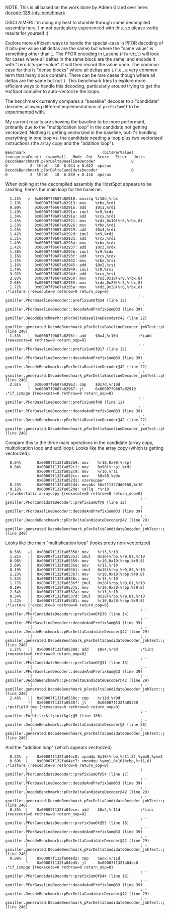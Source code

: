 NOTE: This is all based on the work done by Adrien Grand over here: [decode-128-ints-benchmark](https://github.com/jpountz/decode-128-ints-benchmark)

DISCLAIMER: I'm doing my best to stumble through some decompiled assembly here. I'm not particularly experienced with this,
so please verify results for yourself :)

Explore more efficient ways to handle the special-case in PFOR decoding of 0 bits-per-value (all deltas are the same) 
but where the "same value" is something other than `1`. The PFOR encoding in Lucene (`PForUtil`) will look for cases
where all deltas in the same block are the same, and encode it with "zero bits-per-value". It will then record the
value once. The common case for this is "dense blocks" where all deltas are `1` (i.e., a very common term that many
docs contain). There can be rare cases though where all deltas are the same but not  `1`. This benchmark tries to
explore more efficient ways to handle this decoding, particularly around trying to get the HotSpot compiler to
auto-vectorize the loops.

The benchmark currently compares a "baseline" decoder to a "candidate" decoder, allowing different implementations of
`prefixSumOf` to be experimented with.

My current results are showing the baseline to be more performant, primarily due to the "multiplication loop" in the
candidate not getting vectorized. Nothing is getting vectorized in the baseline, but it's handling everything in one
loop vs. the candidate needing a loop plus two vectorized instructions (the array copy and the "addition loop").

```
Benchmark                                  (bitsPerValue)  (exceptionCount)  (sameVal)   Mode  Cnt  Score   Error   Units
DecodeBenchmark.pForDeltaBaselineDecoder                0                 0          2  thrpt   10  8.034 ± 0.022  ops/us
DecodeBenchmark.pForDeltaCandidateDecoder               0                 0          2  thrpt   10  6.849 ± 0.116  ops/us
```

When looking at the decompiled assembly the HostSpot appears to be creating, here's the main loop for the baseline:
```
  1.23%   ↗  0x00007f9607a02910: movslq %r10d,%rbx
  1.19%   │  0x00007f9607a02913: mov    %rbx,%rdi
  0.90%   │  0x00007f9607a02916: add    $0x1,%rdi
  1.49%   │  0x00007f9607a0291a: imul   %r9,%rdi
  1.34%   │  0x00007f9607a0291e: add    %rcx,%rdi
  1.45%   │  0x00007f9607a02921: mov    %rdi,0x10(%r8,%rbx,8)
  1.53%   │  0x00007f9607a02926: mov    %rbx,%rdi
  1.45%   │  0x00007f9607a02929: add    $0x4,%rdi
  1.42%   │  0x00007f9607a0292d: imul   %r9,%rdi
  1.31%   │  0x00007f9607a02931: add    %rcx,%rdi
  1.49%   │  0x00007f9607a02934: mov    %rbx,%rdx
  1.42%   │  0x00007f9607a02937: add    $0x3,%rdx
  1.38%   │  0x00007f9607a0293b: imul   %r9,%rdx
  1.16%   │  0x00007f9607a0293f: add    %rcx,%rdx
  1.75%   │  0x00007f9607a02942: mov    %rbx,%rsi
  1.16%   │  0x00007f9607a02945: add    $0x2,%rsi
  1.49%   │  0x00007f9607a02949: imul   %r9,%rsi
  3.92%   │  0x00007f9607a0294d: add    %rcx,%rsi
  2.83%   │  0x00007f9607a02950: mov    %rsi,0x18(%r8,%rbx,8)
  2.65%   │  0x00007f9607a02955: mov    %rdx,0x20(%r8,%rbx,8)
  1.72%   │  0x00007f9607a0295a: mov    %rdi,0x28(%r8,%rbx,8)  ;*lastore {reexecute=0 rethrow=0 return_oop=0}
          │                                                ; - gsmiller.PForBaselineDecoder::prefixSumOf@24 (line 12)
          │                                                ; - gsmiller.PForBaselineDecoder::decodeAndPrefixSum@33 (line 39)
          │                                                ; - gsmiller.DecodeBenchmark::pForDeltaBaselineDecoder@42 (line 22)
          │                                                ; - gsmiller.generated.DecodeBenchmark_pForDeltaBaselineDecoder_jmhTest::pForDeltaBaselineDecoder_thrpt_jmhStub@151 (line 240)
  1.53%   │  0x00007f9607a0295f: add    $0x4,%r10d         ;*iadd {reexecute=0 rethrow=0 return_oop=0}
          │                                                ; - gsmiller.PForBaselineDecoder::prefixSumOf@17 (line 12)
          │                                                ; - gsmiller.PForBaselineDecoder::decodeAndPrefixSum@33 (line 39)
          │                                                ; - gsmiller.DecodeBenchmark::pForDeltaBaselineDecoder@42 (line 22)
          │                                                ; - gsmiller.generated.DecodeBenchmark_pForDeltaBaselineDecoder_jmhTest::pForDeltaBaselineDecoder_thrpt_jmhStub@151 (line 240)
  2.01%   │  0x00007f9607a02963: cmp    $0x7d,%r10d
          ╰  0x00007f9607a02967: jl     0x00007f9607a02910  ;*if_icmpge {reexecute=0 rethrow=0 return_oop=0}
                                                           ; - gsmiller.PForBaselineDecoder::prefixSumOf@8 (line 11)
                                                           ; - gsmiller.PForBaselineDecoder::decodeAndPrefixSum@33 (line 39)
                                                           ; - gsmiller.DecodeBenchmark::pForDeltaBaselineDecoder@42 (line 22)
                                                           ; - gsmiller.generated.DecodeBenchmark_pForDeltaBaselineDecoder_jmhTest::pForDeltaBaselineDecoder_thrpt_jmhStub@151 (line 240)
```

Compare this to the three main operations in the candidate (array copy, multiplication loop and add loop):
Looks like the array copy (which is getting vectorized):
```
  0.04%       0x00007f132fa052b9: mov    %r10,0x98(%rsp)
  0.04%       0x00007f132fa052c1: mov    0x90(%rsp),%rdi
              0x00007f132fa052c9: mov    %r10,%rsi
              0x00007f132fa052cc: mov    $0x80,%edx
              0x00007f132fa052d1: vzeroupper 
  0.23%       0x00007f132fa052d4: movabs $0x7f1327dd0f60,%r10
  0.12%       0x00007f132fa052de: callq  *%r10              ;*invokestatic arraycopy {reexecute=0 rethrow=0 return_oop=0}
                                                            ; - gsmiller.PForCandidateDecoder::prefixSumOf@9 (line 12)
                                                            ; - gsmiller.PForBaselineDecoder::decodeAndPrefixSum@33 (line 39)
                                                            ; - gsmiller.DecodeBenchmark::pForDeltaCandidateDecoder@42 (line 29)
                                                            ; - gsmiller.generated.DecodeBenchmark_pForDeltaCandidateDecoder_jmhTest::pForDeltaCandidateDecoder_thrpt_jmhStub@151 (line 240)
```
Looks like the main "multiplication loop" (looks pretty non-vectorized)
```
  0.58%   ↗│  0x00007f132fa05350: mov    %r13,%r10
  1.81%   ││  0x00007f132fa05353: imul   0x10(%rbp,%r9,8),%r10
  0.96%   ││  0x00007f132fa05359: mov    %r10,0x10(%rbp,%r9,8)
  2.69%   ││  0x00007f132fa0535e: mov    %r13,%r10
  0.19%   ││  0x00007f132fa05361: imul   0x18(%rbp,%r9,8),%r10
  1.23%   ││  0x00007f132fa05367: mov    %r10,0x18(%rbp,%r9,8)
  1.54%   ││  0x00007f132fa0536c: mov    %r13,%r10
  1.77%   ││  0x00007f132fa0536f: imul   0x20(%rbp,%r9,8),%r10
  0.19%   ││  0x00007f132fa05375: mov    %r10,0x20(%rbp,%r9,8)
  2.54%   ││  0x00007f132fa0537a: mov    %r13,%r10
  0.54%   ││  0x00007f132fa0537d: imul   0x28(%rbp,%r9,8),%r10
  1.42%   ││  0x00007f132fa05383: mov    %r10,0x28(%rbp,%r9,8)  ;*lastore {reexecute=0 rethrow=0 return_oop=0}
          ││                                                ; - gsmiller.PForCandidateDecoder::prefixSumOf@30 (line 14)
          ││                                                ; - gsmiller.PForBaselineDecoder::decodeAndPrefixSum@33 (line 39)
          ││                                                ; - gsmiller.DecodeBenchmark::pForDeltaCandidateDecoder@42 (line 29)
          ││                                                ; - gsmiller.generated.DecodeBenchmark_pForDeltaCandidateDecoder_jmhTest::pForDeltaCandidateDecoder_thrpt_jmhStub@151 (line 240)
  1.27%   ││  0x00007f132fa05388: add    $0x4,%r9d          ;*iinc {reexecute=0 rethrow=0 return_oop=0}
          ││                                                ; - gsmiller.PForCandidateDecoder::prefixSumOf@31 (line 13)
          ││                                                ; - gsmiller.PForBaselineDecoder::decodeAndPrefixSum@33 (line 39)
          ││                                                ; - gsmiller.DecodeBenchmark::pForDeltaCandidateDecoder@42 (line 29)
          ││                                                ; - gsmiller.generated.DecodeBenchmark_pForDeltaCandidateDecoder_jmhTest::pForDeltaCandidateDecoder_thrpt_jmhStub@151 (line 240)
  2.46%   ││  0x00007f132fa0538c: cmp    %r11d,%r9d
          ╰│  0x00007f132fa0538f: jl     0x00007f132fa05350  ;*putfield tmp {reexecute=0 rethrow=0 return_oop=0}
           │                                                ; - gsmiller.ForUtil::&lt;init&gt;@9 (line 186)
           │                                                ; - gsmiller.DecodeBenchmark::pForDeltaCandidateDecoder@8 (line 28)
           │                                                ; - gsmiller.generated.DecodeBenchmark_pForDeltaCandidateDecoder_jmhTest::pForDeltaCandidateDecoder_thrpt_jmhStub@151 (line 240)
```
And the "addition loop" (which appears vectorized)
```
  0.23%  ↗    0x00007f132fa04ec0: vpaddq 0x10(%rbp,%r11,8),%ymm0,%ymm1
  0.69%  │    0x00007f132fa04ec7: vmovdqu %ymm1,0x10(%rbp,%r11,8)  ;*lastore {reexecute=0 rethrow=0 return_oop=0}
         │                                                  ; - gsmiller.PForCandidateDecoder::prefixSumOf@54 (line 17)
         │                                                  ; - gsmiller.PForBaselineDecoder::decodeAndPrefixSum@33 (line 39)
         │                                                  ; - gsmiller.DecodeBenchmark::pForDeltaCandidateDecoder@42 (line 29)
         │                                                  ; - gsmiller.generated.DecodeBenchmark_pForDeltaCandidateDecoder_jmhTest::pForDeltaCandidateDecoder_thrpt_jmhStub@151 (line 240)
  0.35%  │    0x00007f132fa04ece: add    $0x4,%r11d         ;*iinc {reexecute=0 rethrow=0 return_oop=0}
         │                                                  ; - gsmiller.PForCandidateDecoder::prefixSumOf@55 (line 16)
         │                                                  ; - gsmiller.PForBaselineDecoder::decodeAndPrefixSum@33 (line 39)
         │                                                  ; - gsmiller.DecodeBenchmark::pForDeltaCandidateDecoder@42 (line 29)
         │                                                  ; - gsmiller.generated.DecodeBenchmark_pForDeltaCandidateDecoder_jmhTest::pForDeltaCandidateDecoder_thrpt_jmhStub@151 (line 240)
  0.08%  │    0x00007f132fa04ed2: cmp    %ecx,%r11d
         ╰    0x00007f132fa04ed5: jl     0x00007f132fa04ec0  ;*if_icmpge {reexecute=0 rethrow=0 return_oop=0}
                                                            ; - gsmiller.PForCandidateDecoder::prefixSumOf@44 (line 16)
                                                            ; - gsmiller.PForBaselineDecoder::decodeAndPrefixSum@33 (line 39)
                                                            ; - gsmiller.DecodeBenchmark::pForDeltaCandidateDecoder@42 (line 29)
                                                            ; - gsmiller.generated.DecodeBenchmark_pForDeltaCandidateDecoder_jmhTest::pForDeltaCandidateDecoder_thrpt_jmhStub@151 (line 240)
```


